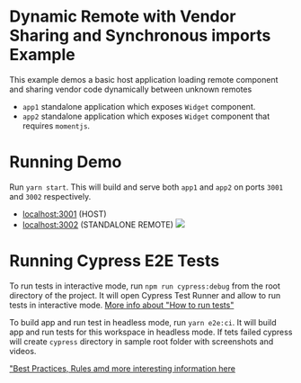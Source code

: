 # Dynamic Remote with Vendor Sharing and Synchronous imports Example

This example demos a basic host application loading remote component and sharing vendor code dynamically between unknown remotes

- `app1` standalone application which exposes `Widget` component.
- `app2` standalone application which exposes `Widget` component that requires
  `momentjs`.

# Running Demo

Run `yarn start`. This will build and serve both `app1` and `app2` on ports
`3001` and `3002` respectively.

- [localhost:3001](http://localhost:3001/) (HOST)
- [localhost:3002](http://localhost:3002/) (STANDALONE REMOTE)
  <img src="https://ssl.google-analytics.com/collect?v=1&t=event&ec=email&ea=open&t=event&tid=UA-120967034-1&z=1589682154&cid=ae045149-9d17-0367-bbb0-11c41d92b411&dt=ModuleFederationExamples&dp=/email/advanced-api/dynamic-remotes">

# Running Cypress E2E Tests

To run tests in interactive mode, run `npm run cypress:debug` from the root directory of the project. It will open Cypress Test Runner and allow to run tests in interactive mode. [More info about "How to run tests"](../../cypress/README.md#how-to-run-tests)

To build app and run test in headless mode, run `yarn e2e:ci`. It will build app and run tests for this workspace in headless mode. If tets failed cypress will create `cypress` directory in sample root folder with screenshots and videos.

["Best Practices, Rules amd more interesting information here](../../cypress/README.md)
